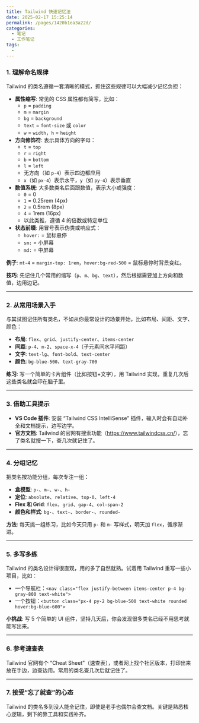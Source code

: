 ```yaml
---
title: Tailwind 快速记忆法
date: 2025-02-17 15:25:14
permalink: /pages/1420b1ea3a22d/
categories:
  - 笔记
  - 工作笔记
tags:
  - 
---
```


### 1. **理解命名规律**

Tailwind 的类名遵循一套清晰的模式，抓住这些规律可以大幅减少记忆负担：

- **属性缩写**: 常见的 CSS 属性都有简写，比如：
  - `p` = `padding`
  - `m` = `margin`
  - `bg` = `background`
  - `text` = `font-size` 或 `color`
  - `w` = `width`，`h` = `height`
- **方向修饰符**: 表示具体方向的字母：
  - `t` = `top`
  - `r` = `right`
  - `b` = `bottom`
  - `l` = `left`
  - 无方向（如 `p-4`）表示四边都应用
  - `x`（如 `px-4`）表示水平，`y`（如 `py-4`）表示垂直
- **数值系统**: 大多数类名后面跟数值，表示大小或强度：
  - `0` = 0
  - `1` = 0.25rem (4px)
  - `2` = 0.5rem (8px)
  - `4` = 1rem (16px)
  - 以此类推，遵循 4 的倍数或特定单位
- **状态前缀**: 用冒号表示伪类或响应式：
  - `hover:` = 鼠标悬停
  - `sm:` = 小屏幕
  - `md:` = 中屏幕

**例子**: `mt-4` = `margin-top: 1rem`，`hover:bg-red-500` = 鼠标悬停时背景变红。

**技巧**: 先记住几个常用的缩写（`p`、`m`、`bg`、`text`），然后根据需要加上方向和数值，边用边记。

---

### 2. **从常用场景入手**

与其试图记住所有类名，不如从你最常设计的场景开始，比如布局、间距、文字、颜色：

- **布局**: `flex`、`grid`、`justify-center`、`items-center`
- **间距**: `p-4`、`m-2`、`space-x-4`（子元素间水平间距）
- **文字**: `text-lg`、`font-bold`、`text-center`
- **颜色**: `bg-blue-500`、`text-gray-700`

**练习**: 写一个简单的卡片组件（比如按钮+文字），用 Tailwind 实现，重复几次后这些类名就会印在脑子里。

---

### 3. **借助工具提示**

- **VS Code 插件**: 安装 “Tailwind CSS IntelliSense” 插件，输入时会有自动补全和文档提示，边写边学。
- **官方文档**: Tailwind 的官网有搜索功能（<https://www.tailwindcss.cn/>），忘了类名就搜一下，查几次就记住了。

---

### 4. **分组记忆**

把类名按功能分组，每次专注一组：

- **盒模型**: `p-`、`m-`、`w-`、`h-`
- **定位**: `absolute`、`relative`、`top-0`、`left-4`
- **Flex 和 Grid**: `flex`、`grid`、`gap-4`、`col-span-2`
- **颜色和样式**: `bg-`、`text-`、`border-`、`rounded-`

**方法**: 每天挑一组练习，比如今天只用 `p-` 和 `m-` 写样式，明天加 `flex`，循序渐进。

---

### 5. **多写多练**

Tailwind 的类名设计得很直观，用的多了自然就熟。试着用 Tailwind 重写一些小项目，比如：

- 一个导航栏：`<nav class="flex justify-between items-center p-4 bg-gray-800 text-white">`
- 一个按钮：`<button class="px-4 py-2 bg-blue-500 text-white rounded hover:bg-blue-600">`

**小挑战**: 写 5 个简单的 UI 组件，坚持几天后，你会发现很多类名已经不用思考就能写出来。

---

### 6. **参考速查表**

Tailwind 官网有个 “Cheat Sheet”（速查表），或者网上找个社区版本，打印出来放在手边，边查边用。常用的类名查几次后就记住了。

---

### 7. **接受“忘了就查”的心态**

Tailwind 的类名多到没人能全记住，即使是老手也偶尔会查文档。关键是熟悉核心逻辑，剩下的靠工具和实践补齐。
